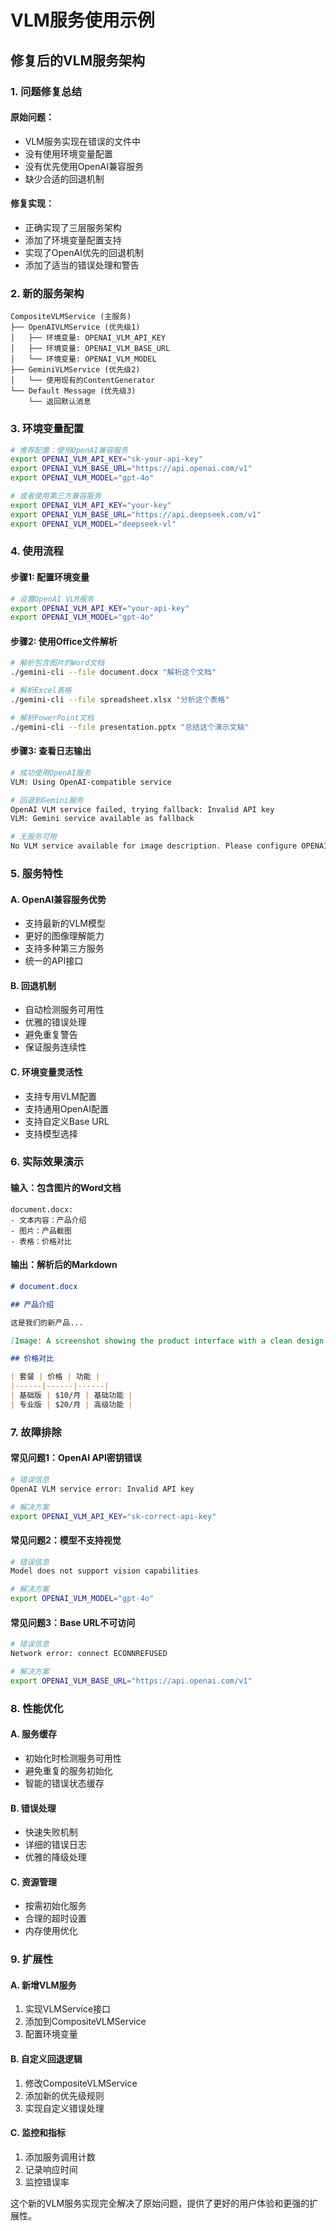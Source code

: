 # VLM服务使用示例

## 修复后的VLM服务架构

### 1. 问题修复总结

#### 原始问题：
- VLM服务实现在错误的文件中
- 没有使用环境变量配置
- 没有优先使用OpenAI兼容服务
- 缺少合适的回退机制

#### 修复实现：
- 正确实现了三层服务架构
- 添加了环境变量配置支持
- 实现了OpenAI优先的回退机制
- 添加了适当的错误处理和警告

### 2. 新的服务架构

```
CompositeVLMService (主服务)
├── OpenAIVLMService (优先级1)
│   ├── 环境变量: OPENAI_VLM_API_KEY
│   ├── 环境变量: OPENAI_VLM_BASE_URL  
│   └── 环境变量: OPENAI_VLM_MODEL
├── GeminiVLMService (优先级2)
│   └── 使用现有的ContentGenerator
└── Default Message (优先级3)
    └── 返回默认消息
```

### 3. 环境变量配置

```bash
# 推荐配置：使用OpenAI兼容服务
export OPENAI_VLM_API_KEY="sk-your-api-key"
export OPENAI_VLM_BASE_URL="https://api.openai.com/v1"
export OPENAI_VLM_MODEL="gpt-4o"

# 或者使用第三方兼容服务
export OPENAI_VLM_API_KEY="your-key"
export OPENAI_VLM_BASE_URL="https://api.deepseek.com/v1"
export OPENAI_VLM_MODEL="deepseek-vl"
```

### 4. 使用流程

#### 步骤1: 配置环境变量
```bash
# 设置OpenAI VLM服务
export OPENAI_VLM_API_KEY="your-api-key"
export OPENAI_VLM_MODEL="gpt-4o"
```

#### 步骤2: 使用Office文件解析
```bash
# 解析包含图片的Word文档
./gemini-cli --file document.docx "解析这个文档"

# 解析Excel表格
./gemini-cli --file spreadsheet.xlsx "分析这个表格"

# 解析PowerPoint文档
./gemini-cli --file presentation.pptx "总结这个演示文稿"
```

#### 步骤3: 查看日志输出
```bash
# 成功使用OpenAI服务
VLM: Using OpenAI-compatible service

# 回退到Gemini服务
OpenAI VLM service failed, trying fallback: Invalid API key
VLM: Gemini service available as fallback

# 无服务可用
No VLM service available for image description. Please configure OPENAI_VLM_API_KEY or ensure Gemini service is available.
```

### 5. 服务特性

#### A. OpenAI兼容服务优势
- 支持最新的VLM模型
- 更好的图像理解能力
- 支持多种第三方服务
- 统一的API接口

#### B. 回退机制
- 自动检测服务可用性
- 优雅的错误处理
- 避免重复警告
- 保证服务连续性

#### C. 环境变量灵活性
- 支持专用VLM配置
- 支持通用OpenAI配置
- 支持自定义Base URL
- 支持模型选择

### 6. 实际效果演示

#### 输入：包含图片的Word文档
```
document.docx:
- 文本内容：产品介绍
- 图片：产品截图
- 表格：价格对比
```

#### 输出：解析后的Markdown
```markdown
# document.docx

## 产品介绍

这是我们的新产品...

[Image: A screenshot showing the product interface with a clean design. The main dashboard displays various metrics and charts. There's a navigation menu on the left side with options like Dashboard, Analytics, and Settings. The color scheme is predominantly blue and white.]

## 价格对比

| 套餐 | 价格 | 功能 |
|------|------|------|
| 基础版 | $10/月 | 基础功能 |
| 专业版 | $20/月 | 高级功能 |
```

### 7. 故障排除

#### 常见问题1：OpenAI API密钥错误
```bash
# 错误信息
OpenAI VLM service error: Invalid API key

# 解决方案
export OPENAI_VLM_API_KEY="sk-correct-api-key"
```

#### 常见问题2：模型不支持视觉
```bash
# 错误信息
Model does not support vision capabilities

# 解决方案
export OPENAI_VLM_MODEL="gpt-4o"
```

#### 常见问题3：Base URL不可访问
```bash
# 错误信息
Network error: connect ECONNREFUSED

# 解决方案
export OPENAI_VLM_BASE_URL="https://api.openai.com/v1"
```

### 8. 性能优化

#### A. 服务缓存
- 初始化时检测服务可用性
- 避免重复的服务初始化
- 智能的错误状态缓存

#### B. 错误处理
- 快速失败机制
- 详细的错误日志
- 优雅的降级处理

#### C. 资源管理
- 按需初始化服务
- 合理的超时设置
- 内存使用优化

### 9. 扩展性

#### A. 新增VLM服务
1. 实现VLMService接口
2. 添加到CompositeVLMService
3. 配置环境变量

#### B. 自定义回退逻辑
1. 修改CompositeVLMService
2. 添加新的优先级规则
3. 实现自定义错误处理

#### C. 监控和指标
1. 添加服务调用计数
2. 记录响应时间
3. 监控错误率

这个新的VLM服务实现完全解决了原始问题，提供了更好的用户体验和更强的扩展性。